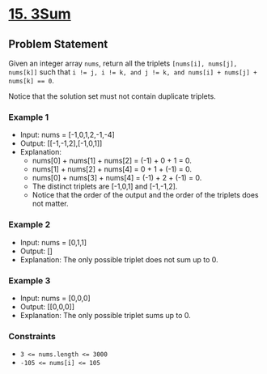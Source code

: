 # [15. 3Sum](https://leetcode.com/problems/3sum/description/)

## Problem Statement

Given an integer array `nums`, return all the triplets `[nums[i], nums[j], nums[k]]` such that `i != j, i != k, and j != k, and nums[i] + nums[j] + nums[k] == 0`.

Notice that the solution set must not contain duplicate triplets.

### Example 1

- Input: nums = [-1,0,1,2,-1,-4]
- Output: [[-1,-1,2],[-1,0,1]]
- Explanation:
  - nums[0] + nums[1] + nums[2] = (-1) + 0 + 1 = 0.
  - nums[1] + nums[2] + nums[4] = 0 + 1 + (-1) = 0.
  - nums[0] + nums[3] + nums[4] = (-1) + 2 + (-1) = 0.
  - The distinct triplets are [-1,0,1] and [-1,-1,2].
  - Notice that the order of the output and the order of the triplets does not matter.

### Example 2

- Input: nums = [0,1,1]
- Output: []
- Explanation: The only possible triplet does not sum up to 0.

### Example 3

- Input: nums = [0,0,0]
- Output: [[0,0,0]]
- Explanation: The only possible triplet sums up to 0.

### Constraints

- `3 <= nums.length <= 3000`
- `-105 <= nums[i] <= 105`
